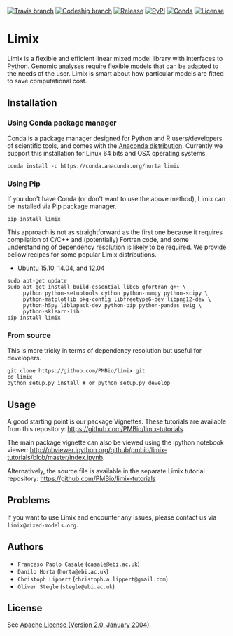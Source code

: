 [![Travis branch](https://img.shields.io/travis/PMBio/limix/master.svg?style=flat-square&label=build%20(osx))](https://travis-ci.org/PMBio/limix) [![Codeship branch](https://img.shields.io/codeship/f2481f10-de6f-0133-67ee-4612197ec823/master.svg?style=flat-square&label=build%20(linux))](https://codeship.com/projects/144764) [![Release](https://img.shields.io/github/release/PMBio/limix.svg?style=flat-square&label=release%20(github))](https://github.com/PMBio/limix/releases/latest) [![PyPI](https://img.shields.io/pypi/v/limix.svg?style=flat-square&label=release%20(pypi))](https://pypi.python.org/pypi/limix/) [![Conda](https://anaconda.org/horta/limix/badges/version.svg)](https://anaconda.org/horta/limix) [![License](http://img.shields.io/:license-apache-blue.svg?style=flat-square)](https://github.com/PMBio/limix/blob/master/LICENSE.txt)

Limix
=====

Limix is a flexible and efficient linear mixed model library with interfaces
to Python. Genomic analyses require flexible models that can be adapted to the needs of
the user. Limix is smart about how particular models are fitted to save
computational cost.

## Installation

### Using Conda package manager

Conda is a package manager designed for Python and R users/developers of
scientific tools, and comes with the [Anaconda distribution](https://www.continuum.io/downloads).
Currently we support this installation for Linux 64 bits and OSX operating
systems.

```
conda install -c https://conda.anaconda.org/horta limix
```

### Using Pip

If you don't have Conda (or don't want to use the above method), Limix can be
installed via Pip package manager.
```
pip install limix
```
This approach is not as straightforward as the first one because it requires
compilation of C/C++ and (potentially) Fortran code, and some understanding
of dependency resolution is likely to be required. We provide bellow recipes
for some popular Limix distributions.

- Ubuntu 15.10, 14.04, and 12.04

```
sudo apt-get update
sudo apt-get install build-essential libc6 gfortran g++ \
     python python-setuptools cython python-numpy python-scipy \
     python-matplotlib pkg-config libfreetype6-dev libpng12-dev \
     python-h5py liblapack-dev python-pip python-pandas swig \
     python-sklearn-lib
pip install limix
```

### From source

This is more tricky in terms of dependency resolution but useful for developers.

```
git clone https://github.com/PMBio/limix.git
cd limix
python setup.py install # or python setup.py develop
```

## Usage

A good starting point is our package Vignettes. These tutorials are available from this repository: https://github.com/PMBio/limix-tutorials.

The main package vignette can also be viewed using the ipython notebook viewer:
http://nbviewer.ipython.org/github/pmbio/limix-tutorials/blob/master/index.ipynb.

Alternatively, the source file is available in the separate Limix tutorial repository:
https://github.com/PMBio/limix-tutorials

## Problems

If you want to use Limix and encounter any issues, please contact us via `limix@mixed-models.org`.

## Authors

- `Franceso Paolo Casale` (`casale@ebi.ac.uk`)
- `Danilo Horta` (`horta@ebi.ac.uk`)
- `Christoph Lippert` (`christoph.a.lippert@gmail.com`)
- `Oliver Stegle` (`stegle@ebi.ac.uk`)

## License

See [Apache License (Version 2.0, January 2004)](https://github.com/PMBio/limix/blob/master/LICENSE.txt).
